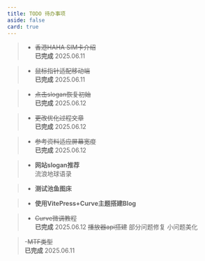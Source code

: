 ```yaml
---
title: TODO 待办事项
aside: false
card: true
---
```


> - ~~香港HAHA SIM卡介绍~~<br>
**已完成** 2025.06.11

> - ~~鼠标指针适配移动端~~<br>
**已完成** 2025.06.11

> - ~~点击slogan恢复初始~~<br>
**已完成** 2025.06.12

> - ~~更改优化过程文章~~<br>
**已完成** 2025.06.12

> - ~~参考资料适应屏幕宽度~~<br>
**已完成** 2025.06.12

> - **网站slogan推荐** <br>
流浪地球语录

> - **测试池鱼图床**<br>

> - **使用VitePress+Curve主题搭建Blog**<br>

> - ~~Curve微调教程~~<br>
**已完成** 2025.06.12
~~播放器api搭建~~ 部分问题修复 小问题美化

> -~~MTF类型~~<br>
**已完成** 2025.06.11